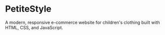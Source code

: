 # PetiteStyle
A modern, responsive e-commerce website for children's clothing built with HTML, CSS, and JavaScript.
